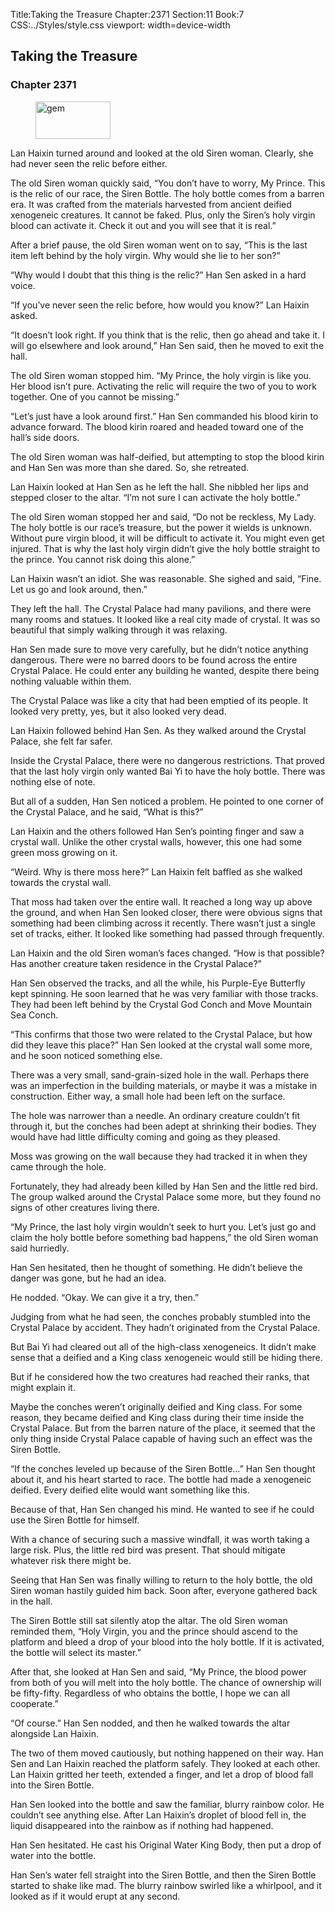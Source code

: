 Title:Taking the Treasure 
Chapter:2371 
Section:11 
Book:7 
CSS:../Styles/style.css 
viewport: width=device-width
  
## Taking the Treasure
### Chapter 2371
  
<figure>
	<img src="../Images/gem.gif" alt="gem" id="gem" width="120" height="60" />
</figure>
  

  
Lan Haixin turned around and looked at the old Siren woman. Clearly, she had never seen the relic before either.

The old Siren woman quickly said, “You don’t have to worry, My Prince. This is the relic of our race, the Siren Bottle. The holy bottle comes from a barren era. It was crafted from the materials harvested from ancient deified xenogeneic creatures. It cannot be faked. Plus, only the Siren’s holy virgin blood can activate it. Check it out and you will see that it is real.”

After a brief pause, the old Siren woman went on to say, “This is the last item left behind by the holy virgin. Why would she lie to her son?”

“Why would I doubt that this thing is the relic?” Han Sen asked in a hard voice.

“If you’ve never seen the relic before, how would you know?” Lan Haixin asked.

“It doesn’t look right. If you think that is the relic, then go ahead and take it. I will go elsewhere and look around,” Han Sen said, then he moved to exit the hall.

The old Siren woman stopped him. “My Prince, the holy virgin is like you. Her blood isn’t pure. Activating the relic will require the two of you to work together. One of you cannot be missing.”

“Let’s just have a look around first.” Han Sen commanded his blood kirin to advance forward. The blood kirin roared and headed toward one of the hall’s side doors.

The old Siren woman was half-deified, but attempting to stop the blood kirin and Han Sen was more than she dared. So, she retreated.

Lan Haixin looked at Han Sen as he left the hall. She nibbled her lips and stepped closer to the altar. “I’m not sure I can activate the holy bottle.”

The old Siren woman stopped her and said, “Do not be reckless, My Lady. The holy bottle is our race’s treasure, but the power it wields is unknown. Without pure virgin blood, it will be difficult to activate it. You might even get injured. That is why the last holy virgin didn’t give the holy bottle straight to the prince. You cannot risk doing this alone.”

Lan Haixin wasn’t an idiot. She was reasonable. She sighed and said, “Fine. Let us go and look around, then.”

They left the hall. The Crystal Palace had many pavilions, and there were many rooms and statues. It looked like a real city made of crystal. It was so beautiful that simply walking through it was relaxing.

Han Sen made sure to move very carefully, but he didn’t notice anything dangerous. There were no barred doors to be found across the entire Crystal Palace. He could enter any building he wanted, despite there being nothing valuable within them.

The Crystal Palace was like a city that had been emptied of its people. It looked very pretty, yes, but it also looked very dead.

Lan Haixin followed behind Han Sen. As they walked around the Crystal Palace, she felt far safer.

Inside the Crystal Palace, there were no dangerous restrictions. That proved that the last holy virgin only wanted Bai Yi to have the holy bottle. There was nothing else of note.

But all of a sudden, Han Sen noticed a problem. He pointed to one corner of the Crystal Palace, and he said, “What is this?”

Lan Haixin and the others followed Han Sen’s pointing finger and saw a crystal wall. Unlike the other crystal walls, however, this one had some green moss growing on it.

“Weird. Why is there moss here?” Lan Haixin felt baffled as she walked towards the crystal wall.

That moss had taken over the entire wall. It reached a long way up above the ground, and when Han Sen looked closer, there were obvious signs that something had been climbing across it recently. There wasn’t just a single set of tracks, either. It looked like something had passed through frequently.

Lan Haixin and the old Siren woman’s faces changed. “How is that possible? Has another creature taken residence in the Crystal Palace?”

Han Sen observed the tracks, and all the while, his Purple-Eye Butterfly kept spinning. He soon learned that he was very familiar with those tracks. They had been left behind by the Crystal God Conch and Move Mountain Sea Conch.

“This confirms that those two were related to the Crystal Palace, but how did they leave this place?” Han Sen looked at the crystal wall some more, and he soon noticed something else.

There was a very small, sand-grain-sized hole in the wall. Perhaps there was an imperfection in the building materials, or maybe it was a mistake in construction. Either way, a small hole had been left on the surface.

The hole was narrower than a needle. An ordinary creature couldn’t fit through it, but the conches had been adept at shrinking their bodies. They would have had little difficulty coming and going as they pleased.

Moss was growing on the wall because they had tracked it in when they came through the hole.

Fortunately, they had already been killed by Han Sen and the little red bird. The group walked around the Crystal Palace some more, but they found no signs of other creatures living there.

“My Prince, the last holy virgin wouldn’t seek to hurt you. Let’s just go and claim the holy bottle before something bad happens,” the old Siren woman said hurriedly.

Han Sen hesitated, then he thought of something. He didn’t believe the danger was gone, but he had an idea.

He nodded. “Okay. We can give it a try, then.”

Judging from what he had seen, the conches probably stumbled into the Crystal Palace by accident. They hadn’t originated from the Crystal Palace.

But Bai Yi had cleared out all of the high-class xenogeneics. It didn’t make sense that a deified and a King class xenogeneic would still be hiding there.

But if he considered how the two creatures had reached their ranks, that might explain it.

Maybe the conches weren’t originally deified and King class. For some reason, they became deified and King class during their time inside the Crystal Palace. But from the barren nature of the place, it seemed that the only thing inside Crystal Palace capable of having such an effect was the Siren Bottle.

“If the conches leveled up because of the Siren Bottle…” Han Sen thought about it, and his heart started to race. The bottle had made a xenogeneic deified. Every deified elite would want something like this.

Because of that, Han Sen changed his mind. He wanted to see if he could use the Siren Bottle for himself.

With a chance of securing such a massive windfall, it was worth taking a large risk. Plus, the little red bird was present. That should mitigate whatever risk there might be.

Seeing that Han Sen was finally willing to return to the holy bottle, the old Siren woman hastily guided him back. Soon after, everyone gathered back in the hall.

The Siren Bottle still sat silently atop the altar. The old Siren woman reminded them, “Holy Virgin, you and the prince should ascend to the platform and bleed a drop of your blood into the holy bottle. If it is activated, the bottle will select its master.”

After that, she looked at Han Sen and said, “My Prince, the blood power from both of you will melt into the holy bottle. The chance of ownership will be fifty-fifty. Regardless of who obtains the bottle, I hope we can all cooperate.”

“Of course.” Han Sen nodded, and then he walked towards the altar alongside Lan Haixin.

The two of them moved cautiously, but nothing happened on their way. Han Sen and Lan Haixin reached the platform safely. They looked at each other. Lan Haixin gritted her teeth, extended a finger, and let a drop of blood fall into the Siren Bottle.

Han Sen looked into the bottle and saw the familiar, blurry rainbow color. He couldn’t see anything else. After Lan Haixin’s droplet of blood fell in, the liquid disappeared into the rainbow as if nothing had happened.

Han Sen hesitated. He cast his Original Water King Body, then put a drop of water into the bottle.

Han Sen’s water fell straight into the Siren Bottle, and then the Siren Bottle started to shake like mad. The blurry rainbow swirled like a whirlpool, and it looked as if it would erupt at any second.